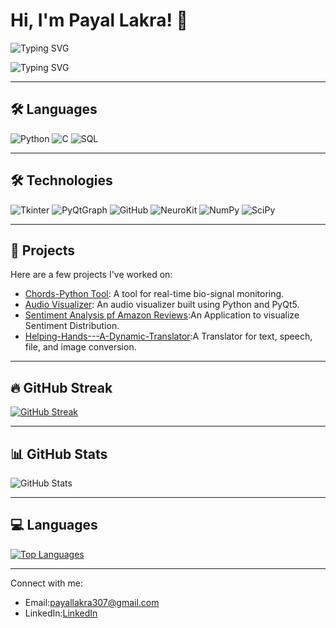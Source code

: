 # Hi, I'm Payal Lakra! 👋

![Typing SVG](https://readme-typing-svg.herokuapp.com?font=Fira+Code&color=0096FF&size=24&duration=4000&pause=1000&lines=Passionate+about+Coding!)

![Typing SVG](https://readme-typing-svg.herokuapp.com?font=Fira+Code&color=0096FF&size=24&duration=4000&pause=1000&lines=Python-Lover+and+Developer!)

---

## 🛠️ Languages

![Python](https://img.shields.io/badge/-Python-000?&logo=Python)
![C](https://img.shields.io/badge/-C-000?&logo=C)
![SQL](https://img.shields.io/badge/-SQL-000?&logo=MySQL)

---

## 🛠️ Technologies

![Tkinter](https://img.shields.io/badge/-Tkinter-000?&logo=Python&logoColor=white)
![PyQtGraph](https://img.shields.io/badge/-PyQtGraph-000?&logo=Python&logoColor=white)
![GitHub](https://img.shields.io/badge/-GitHub-000?&logo=GitHub)
![NeuroKit](https://img.shields.io/badge/-NeuroKit-000?&logo=data:image/svg+xml;base64,YOUR_BASE64_ENCODED_IMAGE)
![NumPy](https://img.shields.io/badge/-NumPy-000?&logo=numpy&logoColor=white)
![SciPy](https://img.shields.io/badge/-SciPy-000?&logo=scipy&logoColor=white)

---

## 💼 Projects
Here are a few projects I've worked on:
- [Chords-Python Tool](https://github.com/PayalLakra/Chords-Python.git): A tool for real-time bio-signal monitoring.
- [Audio Visualizer](https://github.com/PayalLakra/AudioVisualization.git): An audio visualizer built using Python and PyQt5.
- [Sentiment Analysis pf Amazon Reviews](https://github.com/PayalLakra/Sentiment-Analysis-Using-Python.git):An Application to visualize Sentiment Distribution.
- [Helping-Hands---A-Dynamic-Translator](https://github.com/PayalLakra/Helping-Hands---A-Dynamic-Translator.git):A Translator for text, speech, file, and image conversion.

---

## 🔥 GitHub Streak
[![GitHub Streak](https://streak-stats.demolab.com?user=PayalLakra&theme=default&hide_border=true)](https://git.io/streak-stats)

---

## 📊 GitHub Stats
![GitHub Stats](https://github-readme-stats.vercel.app/api?username=PayalLakra&show_icons=true&theme=default&hide_border=true)

---

## 💻 Languages
[![Top Languages](https://github-readme-stats.vercel.app/api/top-langs/?username=PayalLakra&layout=compact&theme=default&hide_border=true)](https://github.com/PayalLakra/github-readme-stats)

---


Connect with me: 
- Email:payallakra307@gmail.com
- LinkedIn:[LinkedIn](https://www.linkedin.com/in/payal-lakra-767b5a247/)





